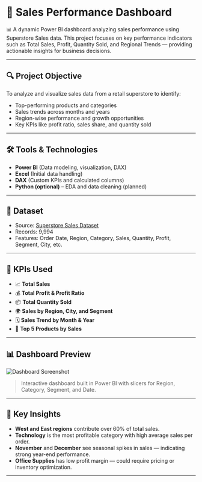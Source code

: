 # 🧾 Sales Performance Dashboard

📊 A dynamic Power BI dashboard analyzing sales performance using Superstore Sales data. This project focuses on key performance indicators such as Total Sales, Profit, Quantity Sold, and Regional Trends — providing actionable insights for business decisions.

---

## 🔍 Project Objective

To analyze and visualize sales data from a retail superstore to identify:
- Top-performing products and categories
- Sales trends across months and years
- Region-wise performance and growth opportunities
- Key KPIs like profit ratio, sales share, and quantity sold

---

## 🛠️ Tools & Technologies

- **Power BI** (Data modeling, visualization, DAX)
- **Excel** (Initial data handling)
- **DAX** (Custom KPIs and calculated columns)
- **Python (optional)** – EDA and data cleaning (planned)

---

## 📂 Dataset

- Source: [Superstore Sales Dataset](https://www.kaggle.com/datasets/vivek468/superstore-dataset-final)
- Records: 9,994
- Features: Order Date, Region, Category, Sales, Quantity, Profit, Segment, City, etc.

---

## 🧮 KPIs Used

- 📈 **Total Sales**  
- 💰 **Total Profit & Profit Ratio**  
- 📦 **Total Quantity Sold**  
- 🌍 **Sales by Region, City, and Segment**  
- 🗓️ **Sales Trend by Month & Year**  
- 🥇 **Top 5 Products by Sales**

---

## 📊 Dashboard Preview

![Dashboard Screenshot]((https://github.com/Grajeevgithub/sales-performance/tree/main/sales%20performance/images))

> Interactive dashboard built in Power BI with slicers for Region, Category, Segment, and Date.

---

## 📌 Key Insights

- **West and East regions** contribute over 60% of total sales.
- **Technology** is the most profitable category with high average sales per order.
- **November** and **December** see seasonal spikes in sales — indicating strong year-end performance.
- **Office Supplies** has low profit margin — could require pricing or inventory optimization.

---




